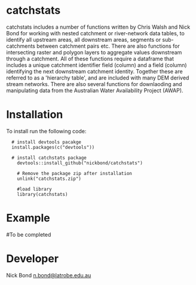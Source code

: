 <!-- README.md is generated from README.Rmd. Please edit that file -->
catchstats
==========

catchstats includes a number of functions written by Chris Walsh and Nick Bond for working with nested catchment or river-network data tables, to identify all upstream areas, all downstream areas, segments or sub-catchments between catchment pairs etc. There are also functions for intersecting raster and polygon layers to aggregate values downstream through a catchment. All of these functions require a dataframe that includes a unique catchment identifier field (column) and a field (column) identifying the next downstream catchment identity. Together these are referred to as a 'hierarchy table', and are included with many DEM derived stream networks. There are also several functions for downlaoding and manipulating data from the Australian Water Availability Project (AWAP).

Installation
============

To install run the following code:

      # install devtools pacakge
      install.packages(c("devtools"))

      # install catchstats package
        devtools::install_github("nickbond/catchstats")

        # Remove the package zip after installation
        unlink("catchstats.zip")
        
        #load library
        library(catchstats)

Example
=======

\#To be completed

<!--  The code below produces the following plot for Cooper Creek, a highly ephemeral river in western Queensland, Australia. The function uses geom_raster() from the ggplot2 package. Addtional options are available (see ?ctf_heatmap for details). -->
<!-- ``` -->
<!--  library(hydrostats) -->
<!--  library(hydroplots) -->
<!--  data(Cooper) -->
<!--  ctf_heatmap(Cooper) -->
<!-- ```  -->
<!-- ![Alt tag](https://github.com/nickbond/hydroplots/raw/master/ctf_heatmap.png "CTF Heatmap") -->
Developer
=========

Nick Bond <n.bond@latrobe.edu.au>
